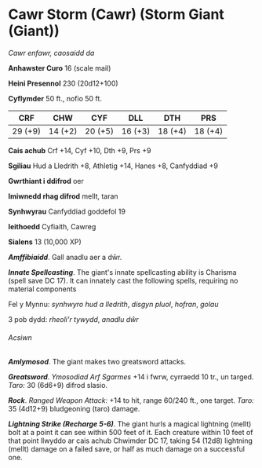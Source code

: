 # Cawr Storm (Cawr) (Storm Giant (Giant))

*Cawr enfawr, caosaidd da*

**Anhawster Curo** 16 (scale mail)

**Heini Presennol** 230 (20d12+100)

**Cyflymder** 50 ft., nofio 50 ft.

| CRF     | CHW     | CYF     | DLL     | DTH     | PRS     |
|---------|---------|---------|---------|---------|---------|
| 29 (+9) | 14 (+2) | 20 (+5) | 16 (+3) | 18 (+4) | 18 (+4) |

**Cais achub** Crf +14, Cyf +10, Dth +9, Prs +9

**Sgiliau** Hud a Lledrith +8, Athletig +14, Hanes +8, Canfyddiad +9

**Gwrthiant i ddifrod** oer

**Imiwnedd rhag difrod** mellt, taran

**Synhwyrau** Canfyddiad goddefol 19

**Ieithoedd** Cyfiaith, Cawreg

**Sialens** 13 (10,000 XP)

***Amffibiaidd***. Gall anadlu aer a dŵr.

***Innate Spellcasting***. The giant's innate spellcasting ability is Charisma (spell save DC 17). It can innately cast the following spells, requiring no material components

Fel y Mynnu: *synhwyro hud a lledrith*, *disgyn pluol*, *hofran*, *golau*

3 pob dydd: *rheoli'r tywydd*, *anadlu dŵr*

###### Acsiwn

***Amlymosod***. The giant makes two greatsword attacks.

***Greatsword***. *Ymosodiad Arf Sgarmes* +14 i fwrw, cyrraedd 10 tr., un targed. *Taro:* 30 (6d6+9) difrod slasio.

***Rock***. *Ranged Weapon Attack:* +14 to hit, range 60/240 ft., one target. *Taro:* 35 (4d12+9) bludgeoning (taro) damage.

***Lightning Strike (Recharge 5-6)***. The giant hurls a magical lightning (mellt) bolt at a point it can see within 500 feet of it. Each creature within 10 feet of that point llwyddo ar cais achub Chwimder DC 17, taking 54 (12d8) lightning (mellt) damage on a failed save, or half as much damage on a successful one.
